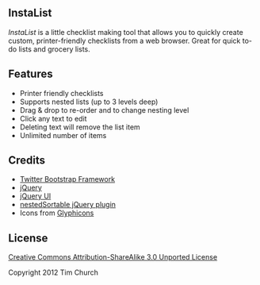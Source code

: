 InstaList
---------

*InstaList* is a little checklist making tool that allows you to quickly create custom, printer-friendly checklists from a web browser. Great for quick to-do lists and grocery lists.



Features
--------

* Printer friendly checklists
* Supports nested lists (up to 3 levels deep)
* Drag & drop to re-order and to change nesting level
* Click any text to edit
* Deleting text will remove the list item
* Unlimited number of items

Credits
-------

* [Twitter Bootstrap Framework](http://twitter.github.com/bootstrap/)
* [jQuery](http://jquery.com/)
* [jQuery UI](http://jqueryui.com/)
* [nestedSortable jQuery plugin](https://github.com/mjsarfatti/nestedSortable)
* Icons from [Glyphicons](http://glyphicons.com/)

License
-------

[Creative Commons Attribution-ShareAlike 3.0 Unported License](http://creativecommons.org/licenses/by-sa/3.0/)

Copyright 2012 Tim Church